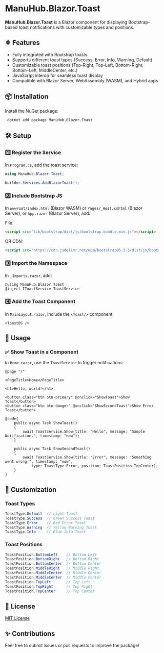 ﻿# ManuHub.Blazor.Toast

**ManuHub.Blazor.Toast** is a Blazor component for displaying Bootstrap-based toast notifications with customizable types and positions.

## ⚛️ Features
- Fully integrated with Bootstrap toasts
- Supports different toast types (Success, Error, Info, Warning, Default)
- Customizable toast positions (Top-Right, Top-Left, Bottom-Right, Bottom-Left, MiddleCenter, etc.)
- JavaScript interop for seamless toast display
- Compatible with Blazor Server, WebAssembly (WASM), and Hybrid apps

## 📦 Installation

Install the NuGet package:
```sh
 dotnet add package ManuHub.Blazor.Toast
```

## 🛠 Setup

### 1️⃣ Register the Service
In `Program.cs`, add the toast service:
```csharp
using ManuHub.Blazor.Toast;

builder.Services.AddBlazorToast();
```

### 2️⃣ Include Bootstrap JS
In `wwwroot/index.html` (Blazor WASM) or `Pages/_Host.cshtml` (Blazor Server),
or `App.razor` (Blazor Server), add:

File:
```html
<script src="lib/bootstrap/dist/js/bootstrap.bundle.min.js"></script>
```
OR CDN:
```html
<script src="https://cdn.jsdelivr.net/npm/bootstrap@5.3.3/dist/js/bootstrap.min.js" integrity="sha384-0pUGZvbkm6XF6gxjEnlmuGrJXVbNuzT9qBBavbLwCsOGabYfZo0T0to5eqruptLy" crossorigin="anonymous"></script>
```

### 3️⃣ Import the Namespace
In `_Imports.razor`, add:
```razor
@using ManuHub.Blazor.Toast
@inject IToastService ToastService
```

### 4️⃣ Add the Toast Component
In `MainLayout.razor`, include the `<Toast/>` component:
```razor
<ToastBS />
```

## 🚀 Usage

### ✅ Show Toast in a Component
In `Home.razor`, use the `ToastService` to trigger notifications:

```razor
@page "/"

<PageTitle>Home</PageTitle>

<h1>Hello, world!</h1>

<button class="btn btn-primary" @onclick="ShowToast">Show Toast</button>
<button class="btn btn-danger" @onclick="ShowSecondToast">Show Error Toast</button>

@code{
    public async Task ShowToast()
    {
        await ToastService.Show(title: "Hello", message: "Sample Notification.", timestamp: "now");
    }

    public async Task ShowSecondToast()
    {
        await ToastService.Show(title: "Error", message: "Something went wrong!", timestamp: "now",
            type: ToastType.Error, position: ToastPosition.TopCenter);
    }
}
```

## 🎨 Customization

### Toast Types
```csharp
ToastType.Default  // Light Toast
ToastType.Success  // Green Success Toast
ToastType.Error    // Red Error Toast
ToastType.Warning  // Yellow Warning Toast
ToastType.Info     // Blue Info Toast
```

### Toast Positions
```csharp
ToastPosition.BottomLeft    // Bottom Left
ToastPosition.BottomRight   // Bottom Right
ToastPosition.BottomCenter  // Bottom Center
ToastPosition.MiddleRight   // Middle Right
ToastPosition.MiddleCenter  // Middle Center
ToastPosition.MiddleCenter  // Middle Center
ToastPosition.TopLeft       // Top Left
ToastPosition.TopRight      // Top Right
ToastPosition.TopCenter     // Top Center
```

## 📜 License
[MIT License](LICENSE.txt)

## ✨ Contributions
Feel free to submit issues or pull requests to improve the package!

